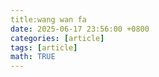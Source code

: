 ```yaml
---
title:wang wan fa
date: 2025-06-17 23:56:00 +0800
categories: [article]
tags: [article]
math: TRUE
---
```

